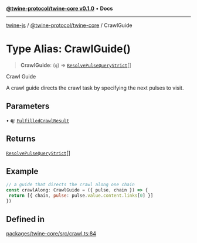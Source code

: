 [**@twine-protocol/twine-core v0.1.0**](../index.md) • **Docs**

***

[twine-js](../../../index.md) / [@twine-protocol/twine-core](../index.md) / CrawlGuide

# Type Alias: CrawlGuide()

> **CrawlGuide**: (`q`) => [`ResolvePulseQueryStrict`](ResolvePulseQueryStrict.md)[]

Crawl Guide

A crawl guide directs the crawl task by specifying the next
pulses to visit.

## Parameters

• **q**: [`FulfilledCrawlResult`](FulfilledCrawlResult.md)

## Returns

[`ResolvePulseQueryStrict`](ResolvePulseQueryStrict.md)[]

## Example

```js
// a guide that directs the crawl along one chain
const crawlAlong: CrawlGuide = ({ pulse, chain }) => {
 return [{ chain, pulse: pulse.value.content.links[0] }]
})
```

## Defined in

[packages/twine-core/src/crawl.ts:84](https://github.com/twine-protocol/twine-js/blob/fb5041c7a2da4a796f653066248604ca1c5dccc6/packages/twine-core/src/crawl.ts#L84)

